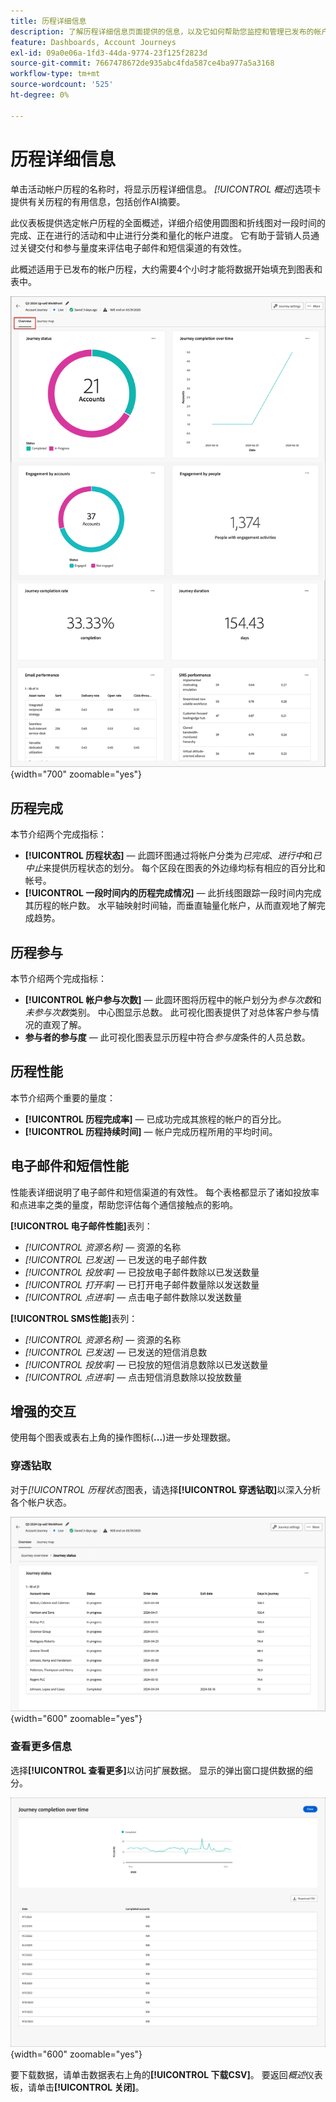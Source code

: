 ```yaml
---
title: 历程详细信息
description: 了解历程详细信息页面提供的信息，以及它如何帮助您监控和管理已发布的帐户历程。
feature: Dashboards, Account Journeys
exl-id: 09a0e06a-1fd3-44da-9774-23f125f2823d
source-git-commit: 7667478672de935abc4fda587ce4ba977a5a3168
workflow-type: tm+mt
source-wordcount: '525'
ht-degree: 0%

---
```


# 历程详细信息

单击活动帐户历程的名称时，将显示历程详细信息。 _[!UICONTROL 概述]_&#x200B;选项卡提供有关历程的有用信息，包括创作AI摘要。

此仪表板提供选定帐户历程的全面概述，详细介绍使用圆图和折线图对一段时间的完成、正在进行的活动和中止进行分类和量化的帐户进度。 它有助于营销人员通过关键交付和参与量度来评估电子邮件和短信渠道的有效性。

此概述适用于已发布的帐户历程，大约需要4个小时才能将数据开始填充到图表和表中。

![访问活动历程详细信息](./assets/journey-detail-overview.png){width="700" zoomable="yes"}

## 历程完成

本节介绍两个完成指标：

* **[!UICONTROL 历程状态]** — 此圆环图通过将帐户分类为&#x200B;_已完成_、_进行中_&#x200B;和&#x200B;_已中止_&#x200B;来提供历程状态的划分。 每个区段在图表的外边缘均标有相应的百分比和帐号。
* **[!UICONTROL 一段时间内的历程完成情况]** — 此折线图跟踪一段时间内完成其历程的帐户数。 水平轴映射时间轴，而垂直轴量化帐户，从而直观地了解完成趋势。

## 历程参与

本节介绍两个完成指标：

* **[!UICONTROL 帐户参与次数]** — 此圆环图将历程中的帐户划分为&#x200B;_参与次数_&#x200B;和&#x200B;_未参与次数_&#x200B;类别。 中心图显示总数。 此可视化图表提供了对总体客户参与情况的直观了解。
* **参与者的参与度** — 此可视化图表显示历程中符合&#x200B;_参与度_&#x200B;条件的人员总数。

## 历程性能

本节介绍两个重要的量度：

* **[!UICONTROL 历程完成率]** — 已成功完成其旅程的帐户的百分比。
* **[!UICONTROL 历程持续时间]** — 帐户完成历程所用的平均时间。

## 电子邮件和短信性能

性能表详细说明了电子邮件和短信渠道的有效性。 每个表格都显示了诸如投放率和点进率之类的量度，帮助您评估每个通信接触点的影响。

**[!UICONTROL 电子邮件性能]**&#x200B;表列：

* _[!UICONTROL 资源名称]_ — 资源的名称
* _[!UICONTROL 已发送]_ — 已发送的电子邮件数
* _[!UICONTROL 投放率]_ — 已投放电子邮件数除以已发送数量
* _[!UICONTROL 打开率]_ — 已打开电子邮件数量除以发送数量
* _[!UICONTROL 点进率]_ — 点击电子邮件数除以发送数量

**[!UICONTROL SMS性能]**&#x200B;表列：

* _[!UICONTROL 资源名称]_ — 资源的名称
* _[!UICONTROL 已发送]_ — 已发送的短信消息数
* _[!UICONTROL 投放率]_ — 已投放的短信消息数除以已发送数量
* _[!UICONTROL 点进率]_ — 点击短信消息数除以投放数量
<!-- 
To generate a shareable PDF of your current view, click **[!UICONTROL Export]** at the top right of the page. -->

## 增强的交互

使用每个图表或表右上角的操作图标(**...**)进一步处理数据。

### 穿透钻取

对于&#x200B;_[!UICONTROL 历程状态]_&#x200B;图表，请选择&#x200B;**[!UICONTROL 穿透钻取]**&#x200B;以深入分析各个帐户状态。

![图形数据的穿透钻取](./assets/journey-status-drill-through.png){width="600" zoomable="yes"}
<!--
The applied global filters are carried over to the view and displayed at the top. Click the _Filter_ icon at the top left to filter the data display by journey.-->

### 查看更多信息

选择&#x200B;**[!UICONTROL 查看更多]**&#x200B;以访问扩展数据。 显示的弹出窗口提供数据的细分。

![查看扩展数据](./assets/journey-completion-over-time-view-more.png){width="600" zoomable="yes"}

要下载数据，请单击数据表右上角的&#x200B;**[!UICONTROL 下载CSV]**。 要返回&#x200B;_概述_&#x200B;仪表板，请单击&#x200B;**[!UICONTROL 关闭]**。
